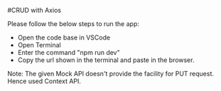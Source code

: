 #CRUD with Axios

Please follow the below steps to run the app:

* Open the code base in VSCode
* Open Terminal
* Enter the command "npm run dev"
* Copy the url shown in the terminal and paste in the browser.

Note: The given Mock API doesn't provide the facility for PUT request. Hence used Context API.
